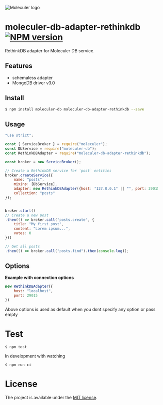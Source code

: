 ![Moleculer logo](http://moleculer.services/images/banner.png)

# moleculer-db-adapter-rethinkdb [![NPM version](https://img.shields.io/npm/v/moleculer-db-adapter-rethinkdb.svg)](https://www.npmjs.com/package/moleculer-db-adapter-rethinkdb)

RethinkDB adapter for Moleculer DB service.

## Features
- schemaless adapter
- MongoDB driver v3.0

## Install

```bash
$ npm install moleculer-db moleculer-db-adapter-rethinkdb --save
```

## Usage

```js
"use strict";

const { ServiceBroker } = require("moleculer");
const DbService = require("moleculer-db");
const RethinkDBAdapter = require("moleculer-db-adapter-rethinkdb");

const broker = new ServiceBroker();

// Create a RethinkDB service for `post` entities
broker.createService({
    name: "posts",
    mixins: [DbService],
    adapter: new RethinkDBAdapter({host: "127.0.0.1" || "", port: 29015}),
    collection: "posts"
});


broker.start()
// Create a new post
.then(() => broker.call("posts.create", {
    title: "My first post",
    content: "Lorem ipsum...",
    votes: 0
}))

// Get all posts
.then(() => broker.call("posts.find").then(console.log));
```

## Options

**Example with connection options**
```js
new RethinkDBAdapter({
    host: "localhost",
    port: 29015
})
```
Above options is used as default when you dont specify any option or pass empty

# Test
```
$ npm test
```

In development with watching

```
$ npm run ci
```

# License
The project is available under the [MIT license](https://tldrlegal.com/license/mit-license).
